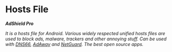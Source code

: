 # Hosts File
<i><B>AdShield Pro</B>
<p>It is a hosts file for Android. Various widely respected unified hosts files are used to block ads, malware, trackers and other annoying stuff. Can be used with <a href="https://github.com/julian-klode/dns66"> DNS66</a>, <a href="https://adaway.org/"> AdAway</a> and <a href="https://netguard.me/"> NetGuard</a>. The best open source apps.</i></p>
